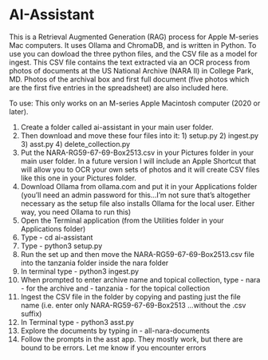 # AI-Assistant
This is a Retrieval Augmented Generation (RAG) process for Apple M-series Mac computers. It uses Ollama and ChromaDB, and is written in Python.
To use you can dowload the three python files, and the CSV file as a model for ingest. This CSV file contains the text extracted via an OCR process from photos of documents at the US National Archive (NARA II) in College Park, MD. Photos of the archival box and first full document (five photos which are the first five entries in the spreadsheet) are also included here.

To use: This only works on an M-series Apple Macintosh computer (2020 or later). 

1. Create a folder called ai-assistant in your main user folder.
2. Then download and move these four files into it: 1) setup.py 2) ingest.py 3) asst.py 4) delete_collection.py
3. Put the NARA-RG59-67-69-Box2513.csv in your Pictures folder in your main user folder. In a future version I will include an Apple Shortcut that will allow you to OCR your own sets of photos and it will create CSV files like this one in your Pictures folder. 
4. Download Ollama from ollama.com and put it in your Applications folder (you’ll need an admin password for this…I’m not sure that’s altogether necessary as the setup file also installs Ollama for the local user. Either way, you need Ollama to run this)
5. Open the Terminal application (from the Utilities folder in your Applications folder)
6. Type - cd ai-assistant
7. Type - python3 setup.py
8. Run the set up and then move the NARA-RG59-67-69-Box2513.csv file into the tanzania folder inside the nara folder
9. In terminal type - python3 ingest.py
10. When prompted to enter archive name and topical collection, type - nara - for the archive and - tanzania - for the topical collection
11. Ingest the CSV file in the folder by copying and pasting just the file name (i.e. enter only NARA-RG59-67-69-Box2513 ...without the .csv suffix)
12. In Terminal type - python3 asst.py
13. Explore the documents by typing in -   all-nara-documents
14. Follow the prompts in the asst app. They mostly work, but there are bound to be errors. Let me know if you encounter errors

